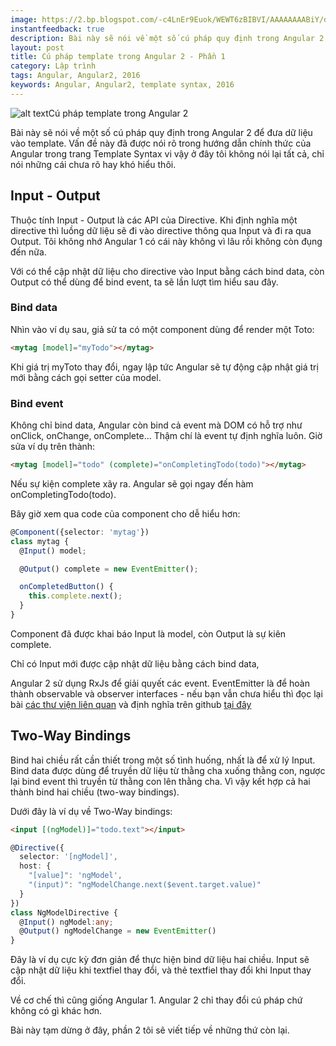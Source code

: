 ```yaml
---
image: https://2.bp.blogspot.com/-c4LnEr9Euok/WEWT6zBIBVI/AAAAAAAABiY/do5l9pATlbUxBzVU_q9IesrpNDRfODFogCLcB/s1600/angular.png
instantfeedback: true
description: Bài này sẽ nói về một số cú pháp quy định trong Angular 2 để đưa dữ liệu vào template.
layout: post
title: Cú pháp template trong Angular 2 - Phần 1
category: Lập trình
tags: Angular, Angular2, 2016
keywords: Angular, Angular2, template syntax, 2016
---
```


![alt text](https://2.bp.blogspot.com/-c4LnEr9Euok/WEWT6zBIBVI/AAAAAAAABiY/do5l9pATlbUxBzVU_q9IesrpNDRfODFogCLcB/s1600/angular.png "Cú pháp template trong Angular 2")Cú pháp template trong Angular 2

Bài này sẽ nói về một số cú pháp quy định trong Angular 2 để đưa dữ liệu vào template. Vấn đề này đã được nói rõ trong hướng dẫn chính thức của Angular trong trang Template Syntax vi vậy ở đây tôi không nói lại tất cả, chỉ nói những cái chưa rõ hay khó hiểu thôi.

## Input - Output

Thuộc tính Input - Output là các API của Directive. Khi định nghĩa một directive thì luồng dữ liệu sẽ đi vào directive thông qua Input và đi ra qua Output. Tôi không nhớ Angular 1 có cái này không vì lâu rồi không còn đụng đến nữa. 

Với có thể cập nhật dữ liệu cho directive vào Input bằng cách bind  data, còn Output có thể dùng để bind event, ta sẽ lần lượt tìm hiểu sau đây.

### Bind data

Nhìn vào ví dụ sau, giả sử ta có một component dùng để render một Toto:

```html
<mytag [model]="myTodo"></mytag>
```

Khi giá trị myToto thay đổi, ngay lập tức Angular sẽ tự động cập nhật giá trị mới bằng cách gọi setter của model.

### Bind event

Không chỉ bind data, Angular còn bind cả event mà DOM có hỗ trợ như onClick, onChange, onComplete... Thậm chí là event tự định nghĩa luôn. Giờ sửa ví dụ trên thành:

```html
<mytag [model]="todo" (complete)="onCompletingTodo(todo)"></mytag>
```

Nếu sự kiện complete xãy ra. Angular sẽ gọi ngay đến hàm onCompletingTodo(todo). 

Bây giờ xem qua code của component cho dễ hiểu hơn:

```typescript
@Component({selector: 'mytag'}) 
class mytag {
  @Input() model;

  @Output() complete = new EventEmitter();

  onCompletedButton() { 
    this.complete.next();
  } 
}
```

Component đã được khai báo Input là model, còn Output là sự kiên complete.

Chỉ có Input mới được cập nhật dữ liệu bằng cách bind data,

Angular 2 sử dụng RxJs để giải quyết các event. EventEmitter là để hoàn thành observable và observer interfaces - nếu bạn vẫn chưa hiểu thì đọc lại bài [các thư viện liên quan](http://robowonder.com/2016/11/angular-2-va-cac-thu-vien-lien-quan.html) và định nghĩa trên github [tại đây](https://github.com/jhusain/observable-spec)

## Two-Way Bindings

Bind hai chiều rất cần thiết trong một số tình huống, nhất là để xử lý Input. Bind data được dùng để truyền dữ liệu từ thằng cha xuống thằng con, ngược lại bind event thì truyền từ thằng con lên thằng cha. Vì vậy kết hợp cả hai thành bind hai chiều (two-way bindings).

Dưới đây là ví dụ về Two-Way bindings:

```html
<input [(ngModel)]="todo.text"></input>
```

```typescript
@Directive({ 
  selector: '[ngModel]', 
  host: { 
    "[value]": 'ngModel', 
    "(input)": "ngModelChange.next($event.target.value)" 
  } 
}) 
class NgModelDirective {
  @Input() ngModel:any;
  @Output() ngModelChange = new EventEmitter()
}
```

Đây là ví dụ cực kỳ đơn giản để thực hiện bind dữ liệu hai chiều. Input sẽ cập nhật dữ liệu khi textfiel thay đổi, và thẻ textfiel thay đổi khi Input thay đổi.

Về cơ chế thì cũng giống Angular 1. Angular 2 chỉ thay đổi cú pháp chứ không có gì khác hơn.

Bài này tạm dừng ở đây, phần 2 tôi sẽ viết tiếp về những thứ còn lại. 